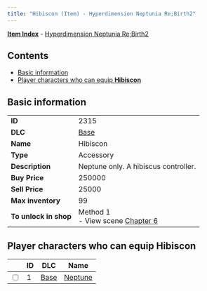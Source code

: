 ```yaml
---
title: "Hibiscon (Item) - Hyperdimension Neptunia Re;Birth2"
---
```


[**Item Index**](/neptunia/rb2/item/index.html) - [Hyperdimension Neptunia Re;Birth2](/neptunia/rb2)

## Contents

- [Basic information](#basic-information)
- [Player characters who can equip **Hibiscon**](#player-characters-who-can-equip-hibiscon)

## Basic information

|   |   |
| -- | -- |
| **ID** | 2315 |
| **DLC** | [Base](/neptunia/rb2/dlc/0-base.html) |
| **Name** | Hibiscon |
| **Type** | Accessory |
| **Description** | Neptune only. A hibiscus controller. |
| **Buy Price** | 250000 |
| **Sell Price** | 25000 |
| **Max inventory** | 99 |
| **To unlock in shop** | Method 1<br />- View scene [Chapter 6](/neptunia/rb2/scene/0-401-chapter-6.html) |

## Player characters who can equip **Hibiscon**

|    | ID | DLC | Name |
| -- | -- | --- | ---- |
| <input type="checkbox" id="rb2-player-0-1" class="trackbox" /> | 1 | [Base](/neptunia/rb2/dlc/0-base.html) | [Neptune](/neptunia/rb2/player/0-1-neptune.html) |